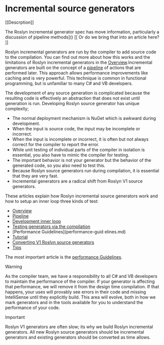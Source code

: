 # Incremental source generators

[[Descrption]]

The Roslyn incremental generator spec has move information, particularly a discussion of pipeline methods]() [[ Or do we bring that into an article here? ]]

Roslyn incremental generators are run by the compiler to add source code to the compilation. You can find out more about how this works and the limitations of Roslyn incremental generators in the [Overview](overview.md).Incremental generators are built on the concept of a [pipeline](pipeline.md) of actions that are performed later. This approach allows performance improvements like caching and is very powerful. This technique is common in functional programming, but is unfamiliar to many C# and VB developers.

The development of any source generation is complicated because the resulting code is effectively an abstraction that does not exist until generation is run. Developing Roslyn source generator has unique complexity;

* The normal deployment mechanism is NuGet which is awkward during development.
* When the input is source code, the input may be incomplete or incorrect.
* When the input is incomplete or incorrect, it is often but not always correct for the compiler to report the error.
* While unit testing of individual parts of the compiler in isolation is essential, you also have to mimic the compiler for testing.
* The important behavior is not your generator but the behavior of the generated code, so you also need to test this.
* Because Roslyn source generators run during compilation, it is essential that they are very fast.
* Incremental generators are a radical shift from Roslyn V1 source generators.

These articles explain how Roslyn incremental source generators work and how to setup an inner loop three kinds of test:

* [Overview](overview.md)
* [Pipeline](pipeline.md)
* [Development inner loop](development.md)
* [Testing generators via the compilation](testing-generators-compilation.md)
* [Performance Guidelines](performance-guid elines.md)
* [Tutorial](tutorial.md)
* [Converting V1 Roslyn source generators](converting-v1-generators.md)
* [Tips](tips.md)

The most important article is the [performance Guidelines](performance-guidelines.md).

> [!WARNING]
> As the compiler team, we have a responsibility to all C# and VB developers to maintain the performance of the compiler. If your generator is affecting that performance, we will remove it from the design time compilation. If that happens, your uses will provably see errors in their code and missing IntelliSense until they explicitly build. This area will evolve, both in how we mark generators and in the tools available for you to understand the performance of your code.

> [!IMPORTANT]
> Roslyn V1 generators are often slow; its why we build Roslyn incremental generators. All new Roslyn source generators should be incremental generators and existing generators should be converted as time allows.
